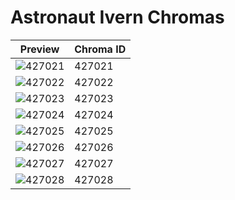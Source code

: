 # Astronaut Ivern Chromas

| Preview | Chroma ID |
|---------|-----------|
| ![427021](https://raw.communitydragon.org/latest/plugins/rcp-be-lol-game-data/global/default/v1/champion-chroma-images/427/427021.png) | 427021 |
| ![427022](https://raw.communitydragon.org/latest/plugins/rcp-be-lol-game-data/global/default/v1/champion-chroma-images/427/427022.png) | 427022 |
| ![427023](https://raw.communitydragon.org/latest/plugins/rcp-be-lol-game-data/global/default/v1/champion-chroma-images/427/427023.png) | 427023 |
| ![427024](https://raw.communitydragon.org/latest/plugins/rcp-be-lol-game-data/global/default/v1/champion-chroma-images/427/427024.png) | 427024 |
| ![427025](https://raw.communitydragon.org/latest/plugins/rcp-be-lol-game-data/global/default/v1/champion-chroma-images/427/427025.png) | 427025 |
| ![427026](https://raw.communitydragon.org/latest/plugins/rcp-be-lol-game-data/global/default/v1/champion-chroma-images/427/427026.png) | 427026 |
| ![427027](https://raw.communitydragon.org/latest/plugins/rcp-be-lol-game-data/global/default/v1/champion-chroma-images/427/427027.png) | 427027 |
| ![427028](https://raw.communitydragon.org/latest/plugins/rcp-be-lol-game-data/global/default/v1/champion-chroma-images/427/427028.png) | 427028 |